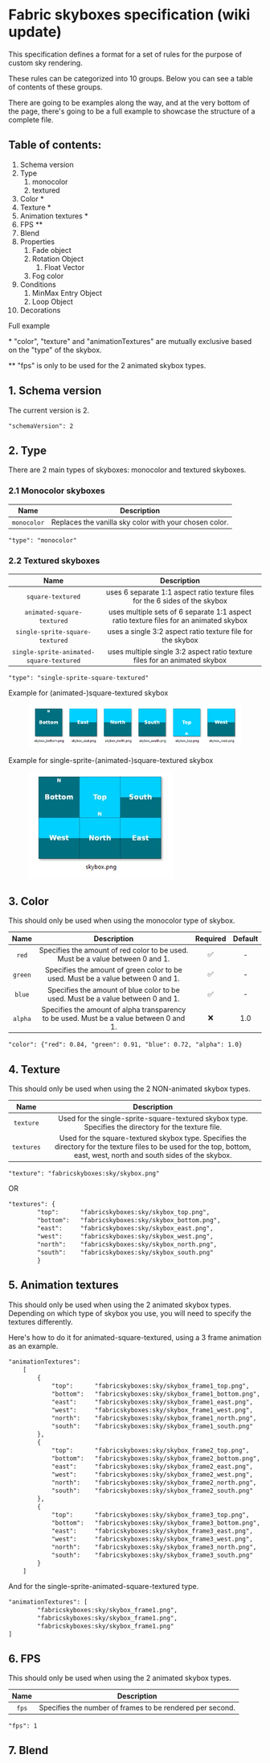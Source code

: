 # Fabric skyboxes specification (wiki update)

This specification defines a format for a set of rules for the purpose of custom sky rendering.

These rules can be categorized into 10 groups. Below you can see a table of contents of these groups.

There are going to be examples along the way, and at the very bottom of the page, there's going to be a full example to showcase the structure of a complete file.

## Table of contents:

1. Schema version
2. Type
   1. monocolor
   2. textured
3. Color \*
4. Texture \*
5. Animation textures \*
6. FPS \*\*
7. Blend
8. Properties
   1. Fade object
   2. Rotation Object
      1. Float Vector
   3. Fog color
9. Conditions
   1. MinMax Entry Object
   2. Loop Object
10. Decorations

Full example



\* "color", "texture" and "animationTextures" are mutually exclusive based on the "type" of the skybox.

\*\* "fps" is only to be used for the 2 animated skybox types.

## 1. Schema version

The current version is 2.

```
"schemaVersion": 2
```

## 2. Type

There are 2 main types of skyboxes: monocolor and textured skyboxes.

### 2.1 Monocolor skyboxes

|     Name    |                       Description                      |
| :---------: | :----------------------------------------------------: |
| `monocolor` | Replaces the vanilla sky color with your chosen color. |

```
"type": "monocolor"
```

### 2.2 Textured skyboxes

|                   Name                   |                                       Description                                      |
| :--------------------------------------: | :------------------------------------------------------------------------------------: |
|             `square-textured`            |      uses 6 separate 1:1 aspect ratio texture files for the 6 sides of the skybox      |
|        `animated-square-textured`        | uses multiple sets of 6 separate 1:1 aspect ratio texture files for an animated skybox |
|      `single-sprite-square-textured`     |               uses a single 3:2 aspect ratio texture file for the skybox               |
| `single-sprite-animated-square-textured` |       uses multiple single 3:2 aspect ratio texture files for an animated skybox       |

```
"type": "single-sprite-square-textured"
```

Example for (animated-)square-textured skybox

<figure><img src=".gitbook/assets/separate-sprites.png" alt=""><figcaption></figcaption></figure>

Example for single-sprite-(animated-)square-textured skybox

<figure><img src=".gitbook/assets/single-sprite.png" alt=""><figcaption></figcaption></figure>

## 3. Color

This should only be used when using the monocolor type of skybox.

|   Name  |                                       Description                                       | Required | Default |
| :-----: | :-------------------------------------------------------------------------------------: | :------: | :-----: |
|  `red`  |      Specifies the amount of red color to be used. Must be a value between 0 and 1.     |     ✅    |    -    |
| `green` |     Specifies the amount of green color to be used. Must be a value between 0 and 1.    |     ✅    |    -    |
|  `blue` |     Specifies the amount of blue color to be used. Must be a value between 0 and 1.     |     ✅    |    -    |
| `alpha` | Specifies the amount of alpha transparency to be used. Must be a value between 0 and 1. |     ❌    |   1.0   |

```
"color": {"red": 0.84, "green": 0.91, "blue": 0.72, "alpha": 1.0}
```

## 4. Texture

This should only be used when using the 2 NON-animated skybox types.

|    Name    |                                                                                Description                                                                               |
| :--------: | :----------------------------------------------------------------------------------------------------------------------------------------------------------------------: |
|  `texture` |                                   Used for the single-sprite-square-textured skybox type. Specifies the directory for the texture file.                                  |
| `textures` | Used for the square-textured skybox type. Specifies the directory for the texture files to be used for the top, bottom, east, west, north and south sides of the skybox. |

```
"texture": "fabricskyboxes:sky/skybox.png"
```

OR

```
"textures": {
		"top": 		"fabricskyboxes:sky/skybox_top.png",
		"bottom": 	"fabricskyboxes:sky/skybox_bottom.png",
		"east": 	"fabricskyboxes:sky/skybox_east.png",
		"west": 	"fabricskyboxes:sky/skybox_west.png",
		"north": 	"fabricskyboxes:sky/skybox_north.png",
		"south": 	"fabricskyboxes:sky/skybox_south.png"
		}
```

## 5. Animation textures

This should only be used when using the 2 animated skybox types. Depending on which type of skybox you use, you will need to specify the textures differently.

Here's how to do it for animated-square-textured, using a 3 frame animation as an example.

```
"animationTextures":
	[
		{
			"top": 		"fabricskyboxes:sky/skybox_frame1_top.png",
			"bottom": 	"fabricskyboxes:sky/skybox_frame1_bottom.png",
			"east": 	"fabricskyboxes:sky/skybox_frame1_east.png",
			"west": 	"fabricskyboxes:sky/skybox_frame1_west.png",
			"north": 	"fabricskyboxes:sky/skybox_frame1_north.png",
			"south": 	"fabricskyboxes:sky/skybox_frame1_south.png"
		},
		{
			"top": 		"fabricskyboxes:sky/skybox_frame2_top.png",
			"bottom": 	"fabricskyboxes:sky/skybox_frame2_bottom.png",
			"east": 	"fabricskyboxes:sky/skybox_frame2_east.png",
			"west": 	"fabricskyboxes:sky/skybox_frame2_west.png",
			"north": 	"fabricskyboxes:sky/skybox_frame2_north.png",
			"south": 	"fabricskyboxes:sky/skybox_frame2_south.png"
		},
		{
			"top": 		"fabricskyboxes:sky/skybox_frame3_top.png",
			"bottom": 	"fabricskyboxes:sky/skybox_frame3_bottom.png",
			"east": 	"fabricskyboxes:sky/skybox_frame3_east.png",
			"west": 	"fabricskyboxes:sky/skybox_frame3_west.png",
			"north": 	"fabricskyboxes:sky/skybox_frame3_north.png",
			"south": 	"fabricskyboxes:sky/skybox_frame3_south.png"
		}
	]
```

And for the single-sprite-animated-square-textured type.

```
"animationTextures": [
		"fabricskyboxes:sky/skybox_frame1.png",
		"fabricskyboxes:sky/skybox_frame1.png",
		"fabricskyboxes:sky/skybox_frame1.png"
]
```

## 6. FPS

This should only be used when using the 2 animated skybox types.

|  Name |                        Description                        |
| :---: | :-------------------------------------------------------: |
| `fps` | Specifies the number of frames to be rendered per second. |

```
"fps": 1
```

## 7. Blend

